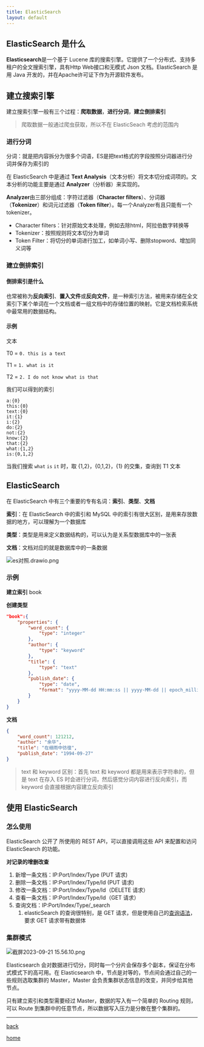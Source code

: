 ```yaml
---
title: ElasticSearch
layout: default
---
```

## ElasticSearch 是什么
**Elasticsearch**是一个基于 Lucene 库的搜索引擎。它提供了一个分布式、支持多租户的全文搜索引擎，具有Http Web接口和无模式 Json 文档。ElasticSearch 是用 Java 开发的，并在Apache许可证下作为开源软件发布。
## 建立搜索引擎
建立搜索引擎一般有三个过程：**爬取数据**，**进行分词**，**建立倒排索引**

> 爬取数据一般通过爬虫获取，所以不在 ElasticSeach 考虑的范围内

### 进行分词
分词：就是把内容拆分为很多个词语，ES是把text格式的字段按照分词器进行分词并保存为索引的

在 ElasticSearch 中是通过 **Text Analysis**（文本分析）将文本切分成词项的。文本分析的功能主要是通过 **Analyzer**（分析器）来实现的。

**Analyzer**由三部分组成：字符过滤器（**Character filters**）、分词器（**Tokenizer**）和词元过滤器（**Token filter**）。每一个Analyzer有且只能有一个tokenizer。

- Character filters：针对原始文本处理，例如去除html，阿拉伯数字转换等
- Tokenizer：按照规则将文本切分为单词
- Token Filter：将切分的单词进行加工，如单词小写、删除stopword、增加同义词等

### 建立倒排索引 

#### 倒排索引是什么
也常被称为**反向索引**、**置入文件**或**反向文件**，是一种索引方法，被用来存储在全文索引下某个单词在一个文档或者一组文档中的存储位置的映射。它是文档检索系统中最常用的数据结构。
#### 示例

文本

T0 = `0. this is a text`

T1 = `1. what is it`

T2 = `2. I do not know what is that`

我们可以得到的索引

```
a:{0}
this:{0}
text:{0}
it:{1}
i:{2}
do:{2}
not:{2}
know:{2}
that:{2}
what:{1,2}
is:{0,1,2}
```

当我们搜索 `what` `is` `it` 时，取 {1,2}，{0,1,2}，{1} 的交集，查询到 T1 文本 
## ElasticSearch
在 ElasticSearch 中有三个重要的专有名词：**索引**、**类型**、**文档**

**索引**：在 ElasticSearch 中的索引和 MySQL 中的索引有很大区别，是用来存放数据的地方，可以理解为一个数据库

**类型**：类型是用来定义数据结构的，可以认为是关系型数据库中的一张表

**文档**：文档对应的就是数据库中的一条数据

![es对照.drawio.png](https://cdn.jsdelivr.net/gh/TongCodeSpace/picForBlog@master/dataes%E5%AF%B9%E7%85%A7.drawio.png)

### 示例
**建立索引**
book

**创建类型**
```json
"book":{
    "properties": {
        "word_count": {
            "type": "integer"
        },
        "author": {
            "type": "keyword"
        },
        "title": {
            "type": "text"
        },
        "publish_date": {
            "type": "date",
            "format": "yyyy-MM-dd HH:mm:ss || yyyy-MM-dd || epoch_millis"
        }
    }
}
```

**文档**
```json
{
	"word_count": 121212,
	"author": "余华",
	"title": "在细雨中彷徨",
	"publish_date": "1994-09-27"
}
```

> text 和 keyword 区别：首先 text 和 keyword 都是用来表示字符串的，但是 text 在存入 ES 时会进行分词，然后感觉分词内容进行反向索引，而 keyword 会直接根据内容建立反向索引

## 使用 ElasticSearch
### 怎么使用
ElasticSearch 公开了 所使用的 REST API，可以直接调用这些 API 来配置和访问 ElasticSearch 的功能。

**对记录的增删改查**
1. 新增一条文档：IP:Port/Index/Type (PUT 请求)
2. 删除一条文档：IP:Port/Index/Type/Id (PUT 请求)
3. 修改一条文档：IP:Port/Index/Type/Id（DELETE 请求）
4. 查看一条文档：IP:Port/Index/Type/Id（GET 请求）
5. 查询文档：IP:Port/Index/Type/_search 
	1. elasticSearch 的查询很特别，是 GET 请求，但是使用自己的[查询语法](https://www.elastic.co/guide/en/elasticsearch/reference/5.5/query-dsl.html)，要求 GET 请求带有数据体

### 集群模式
![截屏2023-09-21 15.56.10.png](https://cdn.jsdelivr.net/gh/TongCodeSpace/picForBlog@master/data%E6%88%AA%E5%B1%8F2023-09-21%2015.56.10.png)

Elasticsearch 会对数据进行切分，同时每一个分片会保存多个副本，保证在分布式模式下的高可用。在 Elasticsearch 中，节点是对等的，节点间会通过自己的一些规则选取集群的 Master，Master 会负责集群状态信息的改变，并同步给其他节点。

只有建立索引和类型需要经过 Master，数据的写入有一个简单的 Routing 规则，可以 Route 到集群中的任意节点，所以数据写入压力是分散在整个集群的。

---

[back](../编程相关文章汇总)

[home](../../../index)